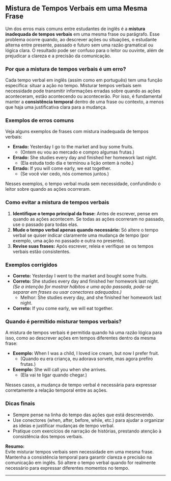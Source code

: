
## Mistura de Tempos Verbais em uma Mesma Frase

Um dos erros mais comuns entre estudantes de inglês é a **mistura inadequada de tempos verbais** em uma mesma frase ou parágrafo. Esse problema ocorre quando, ao descrever ações ou situações, o estudante alterna entre presente, passado e futuro sem uma razão gramatical ou lógica clara. O resultado pode ser confuso para o leitor ou ouvinte, além de prejudicar a clareza e a precisão da comunicação.

### Por que a mistura de tempos verbais é um erro?

Cada tempo verbal em inglês (assim como em português) tem uma função específica: situar a ação no tempo. Misturar tempos verbais sem necessidade pode transmitir informações erradas sobre quando as ações aconteceram, estão acontecendo ou acontecerão. Por isso, é fundamental manter a **consistência temporal** dentro de uma frase ou contexto, a menos que haja uma justificativa clara para a mudança.

### Exemplos de erros comuns

Veja alguns exemplos de frases com mistura inadequada de tempos verbais:

- **Errado:** Yesterday I go to the market and buy some fruits.
  - (Ontem eu vou ao mercado e compro algumas frutas.)
- **Errado:** She studies every day and finished her homework last night.
  - (Ela estuda todo dia e terminou a lição ontem à noite.)
- **Errado:** If you will come early, we eat together.
  - (Se você vier cedo, nós comemos juntos.)

Nesses exemplos, o tempo verbal muda sem necessidade, confundindo o leitor sobre quando as ações ocorreram.

### Como evitar a mistura de tempos verbais

1. **Identifique o tempo principal da frase:** Antes de escrever, pense em quando as ações acontecem. Se todas as ações ocorreram no passado, use o passado para todas elas.
2. **Mude o tempo verbal apenas quando necessário:** Só altere o tempo verbal se quiser indicar claramente uma mudança de tempo (por exemplo, uma ação no passado e outra no presente).
3. **Revise suas frases:** Após escrever, releia e verifique se os tempos verbais estão consistentes.

### Exemplos corrigidos

- **Correto:** Yesterday I went to the market and bought some fruits.
- **Correto:** She studies every day and finished her homework last night. *(Se a intenção for mostrar hábitos e uma ação passada, pode-se separar em frases ou usar conectores adequados.)*
  - Melhor: She studies every day, and she finished her homework last night.
- **Correto:** If you come early, we will eat together.

### Quando é permitido misturar tempos verbais?

A mistura de tempos verbais é permitida quando há uma razão lógica para isso, como ao descrever ações em tempos diferentes dentro da mesma frase:

- **Exemplo:** When I was a child, I loved ice cream, but now I prefer fruit.
  - (Quando eu era criança, eu adorava sorvete, mas agora prefiro frutas.)
- **Exemplo:** She will call you when she arrives.
  - (Ela vai te ligar quando chegar.)

Nesses casos, a mudança de tempo verbal é necessária para expressar corretamente a relação temporal entre as ações.

### Dicas finais

- Sempre pense na linha do tempo das ações que está descrevendo.
- Use conectores (when, after, before, while, etc.) para ajudar a organizar as ideias e justificar mudanças de tempo verbal.
- Pratique com exercícios de narração de histórias, prestando atenção à consistência dos tempos verbais.

**Resumo:**  
Evite misturar tempos verbais sem necessidade em uma mesma frase. Mantenha a consistência temporal para garantir clareza e precisão na comunicação em inglês. Só altere o tempo verbal quando for realmente necessário para expressar diferentes momentos no tempo.

---
```